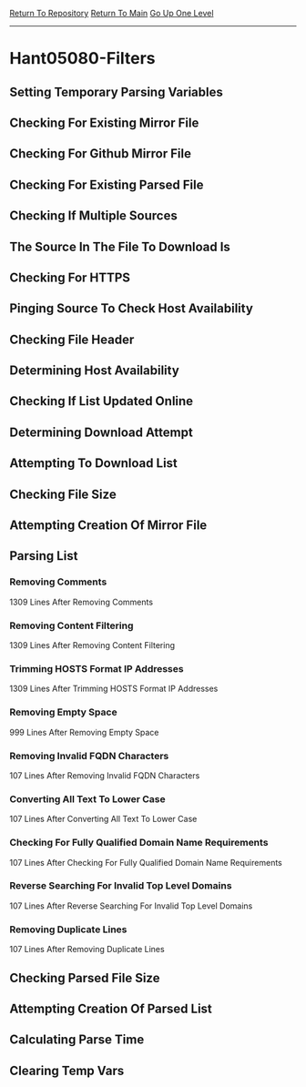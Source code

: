 [Return To Repository](https://github.com/deathbybandaid/piholeparser/)
[Return To Main](https://github.com/deathbybandaid/piholeparser/blob/master/RecentRunLogs/Mainlog.md)
[Go Up One Level](https://github.com/deathbybandaid/piholeparser/blob/master/RecentRunLogs/TopLevelScripts/30-Processing-Blacklists.md)
____________________________________
# Hant05080-Filters
## Setting Temporary Parsing Variables
## Checking For Existing Mirror File
## Checking For Github Mirror File
## Checking For Existing Parsed File
## Checking If Multiple Sources
## The Source In The File To Download Is
## Checking For HTTPS
## Pinging Source To Check Host Availability
## Checking File Header
## Determining Host Availability
## Checking If List Updated Online
## Determining Download Attempt
## Attempting To Download List
## Checking File Size
## Attempting Creation Of Mirror File
## Parsing List
### Removing Comments
1309 Lines After Removing Comments
### Removing Content Filtering
1309 Lines After Removing Content Filtering
### Trimming HOSTS Format IP Addresses
1309 Lines After Trimming HOSTS Format IP Addresses
### Removing Empty Space
999 Lines After Removing Empty Space
### Removing Invalid FQDN Characters
107 Lines After Removing Invalid FQDN Characters
### Converting All Text To Lower Case
107 Lines After Converting All Text To Lower Case
### Checking For Fully Qualified Domain Name Requirements
107 Lines After Checking For Fully Qualified Domain Name Requirements
### Reverse Searching For Invalid Top Level Domains
107 Lines After Reverse Searching For Invalid Top Level Domains
### Removing Duplicate Lines
107 Lines After Removing Duplicate Lines
## Checking Parsed File Size
## Attempting Creation Of Parsed List
## Calculating Parse Time
## Clearing Temp Vars

